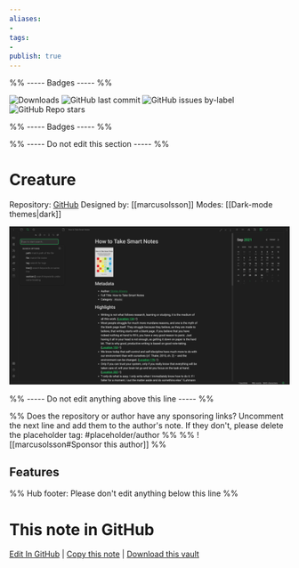 ```yaml
---
aliases:
- 
tags: 
- 
publish: true
---
```


%% ----- Badges ----- %%

![Downloads](https://img.shields.io/badge/downloads-2048-573E7A?style=for-the-badge&logo=)
![GitHub last commit](https://img.shields.io/github/last-commit/marcusolsson/obsidian-creature-theme?color=573E7A&label=last%20update&logo=github&style=for-the-badge)
![GitHub issues by-label](https://img.shields.io/github/issues/marcusolsson/obsidian-creature-theme/help%20wanted?color=573E7A&logo=github&style=for-the-badge) 
![GitHub Repo stars](https://img.shields.io/github/stars/marcusolsson/obsidian-creature-theme?color=573E7A&logo=github&style=for-the-badge)

%% ----- Badges ----- %%

%% ----- Do not edit this section ----- %%

# Creature

Repository: [GitHub](https://github.com/marcusolsson/obsidian-creature-theme)
Designed by: [[marcusolsson]]
Modes: [[Dark-mode themes|dark]]



![screenshot](https://github.com/marcusolsson/obsidian-creature-theme/raw/main/screenshot.png)

%% ----- Do not edit anything above this line ----- %% 

%% Does the repository or author have any sponsoring links? Uncomment the next line and add them to the author's note. If they don't, please delete the placeholder tag: #placeholder/author %%
%% ![[marcusolsson#Sponsor this author]] %%


## Features



%% Hub footer: Please don't edit anything below this line %%

# This note in GitHub

<span class="git-footer">[Edit In GitHub](https://github.dev/obsidian-community/obsidian-hub/blob/main/02%20-%20Community%20Expansions/02.05%20All%20Community%20Expansions/Themes/Creature.md "git-hub-edit-note") | [Copy this note](https://raw.githubusercontent.com/obsidian-community/obsidian-hub/main/02%20-%20Community%20Expansions/02.05%20All%20Community%20Expansions/Themes/Creature.md "git-hub-copy-note") | [Download this vault](https://github.com/obsidian-community/obsidian-hub/archive/refs/heads/main.zip "git-hub-download-vault") </span>
